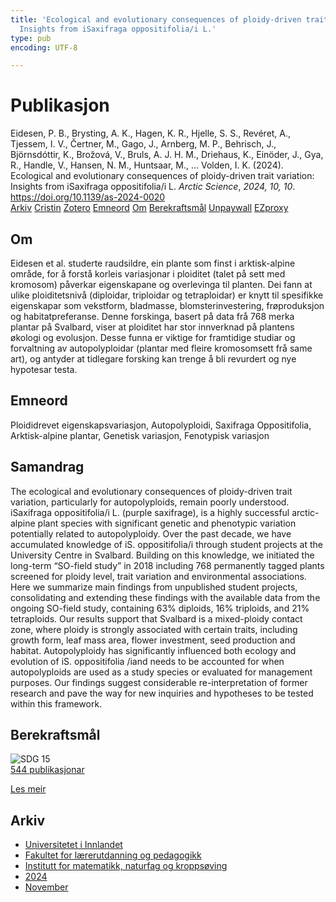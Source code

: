 ```yaml
---
title: 'Ecological and evolutionary consequences of ploidy-driven trait variation:
  Insights from iSaxifraga oppositifolia/i L.'
type: pub
encoding: UTF-8

---
```

<h1>Publikasjon</h1>
<article id="csl-bib-container-TGG2VBLV" class="csl-bib-container">
  <div class="csl-bib-body"> <div class="csl-entry">Eidesen, P. B., Brysting, A. K., Hagen, K. R., Hjelle, S. S., Revéret, A., Tjessem, I. V., Čertner, M., Gago, J., Arnberg, M. P., Behrisch, J., Björnsdóttir, K., Brožová, V., Bruls, A. J. H. M., Driehaus, K., Einöder, J., Gya, R., Handle, V., Hansen, N. M., Huntsaar, M., … Volden, I. K. (2024). Ecological and evolutionary consequences of ploidy-driven trait variation: Insights from iSaxifraga oppositifolia/i L. <i>Arctic Science</i>, <i>2024, 10, 10</i>. <a href="https://doi.org/10.1139/as-2024-0020">https://doi.org/10.1139/as-2024-0020</a></div> </div>
  <div class="csl-bib-buttons">
    <a href="#taxonomy-article-TGG2VBLV" alt="archive" class="csl-bib-button">Arkiv</a>
    <a href="https://app.cristin.no/results/show.jsf?id=2320517" alt="Cristin" class="csl-bib-button">Cristin</a>
    <a href="http://zotero.org/groups/5881554/items/TGG2VBLV" alt="Zotero" class="csl-bib-button">Zotero</a>
    <a href="#keywords-article-TGG2VBLV" alt="keywords" class="csl-bib-button">Emneord</a>
    <a href="#about-article-TGG2VBLV" alt="about_pub" class="csl-bib-button">Om</a>
    <a href="#sdg-article-TGG2VBLV" alt="sdg" class="csl-bib-button">Berekraftsmål</a>
    <a href="https://doi.org/10.1139/as-2024-0020" alt="Unpaywall" class="csl-bib-button">Unpaywall</a>
    <a href="https://doi.org/10.1139/as-2024-0020" alt="EZproxy" class="csl-bib-button">EZproxy</a>
  </div>
  <div id="csl-bib-meta-container-TGG2VBLV"></div>
</article>
<div id="csl-bib-meta-TGG2VBLV" class="csl-bib-meta">
  <article id="about-article-TGG2VBLV" class="about_pub-article">
    <h1>Om</h1>
    Eidesen et al. studerte raudsildre, ein plante som finst i arktisk-alpine område, for å forstå korleis variasjonar i ploiditet (talet på sett med kromosom) påverkar eigenskapane og overlevinga til planten. Dei fann at ulike ploiditetsnivå (diploidar, triploidar og tetraploidar) er knytt til spesifikke eigenskapar som vekstform, bladmasse, blomsterinvestering, frøproduksjon og habitatpreferanse. Denne forskinga, basert på data frå 768 merka plantar på Svalbard, viser at ploiditet har stor innverknad på plantens økologi og evolusjon. Desse funna er viktige for framtidige studiar og forvaltning av autopolyploidar (plantar med fleire kromosomsett frå same art), og antyder at tidlegare forsking kan trenge å bli revurdert og nye hypotesar testa.
  </article>
  <article id="keywords-article-TGG2VBLV" class="keywords-article">
    <h1>Emneord</h1>
    Ploididrevet eigenskapsvariasjon, Autopolyploidi, Saxifraga Oppositifolia, Arktisk-alpine plantar, Genetisk variasjon, Fenotypisk variasjon
  </article>
  <article id="abstract-article-TGG2VBLV" class="abstract-article">
    <h1>Samandrag</h1>
    The ecological and evolutionary consequences of ploidy-driven trait variation, particularly for autopolyploids, remain poorly understood. iSaxifraga oppositifolia/i L. (purple saxifrage), is a highly successful arctic-alpine plant species with significant genetic and phenotypic variation potentially related to autopolyploidy. Over the past decade, we have accumulated knowledge of iS. oppositifolia/i through student projects at the University Centre in Svalbard. Building on this knowledge, we initiated the long-term “SO-field study” in 2018 including 768 permanently tagged plants screened for ploidy level, trait variation and environmental associations. Here we summarize main findings from unpublished student projects, consolidating and extending these findings with the available data from the ongoing SO-field study, containing 63% diploids, 16% triploids, and 21% tetraploids. Our results support that Svalbard is a mixed-ploidy contact zone, where ploidy is strongly associated with certain traits, including growth form, leaf mass area, flower investment, seed production and habitat. Autopolyploidy has significantly influenced both ecology and evolution of iS. oppositifolia /iand needs to be accounted for when autopolyploids are used as a study species or evaluated for management purposes. Our findings suggest considerable re-interpretation of former research and pave the way for new inquiries and hypotheses to be tested within this framework.
  </article>
  <article id="sdg-article-TGG2VBLV" class="sdg-article">
    <h1>Berekraftsmål</h1>
    <div class="sdg-container"><div id="sdg15" class="sdg">
        <img src="{{< params subfolder >}}images/sdg/sdg15_nn.png" class="image" alt="SDG 15">
        <div class="sdg-overlay">
          <a href="{{< params subfolder >}}nn/archive/?sdg=15#archive" class="sdg-publication-count"><span>544</span> publikasjonar</a>
          <p><a href="https://fn.no/om-fn/fns-baerekraftsmaal/livet-paa-land?lang=nno-NO" class="sdg-read-more">Les meir</a></p>
        </div>
      </div></div>
  </article>
  <article id="taxonomy-article-TGG2VBLV" class="taxonomy-article">
    <h1>Arkiv</h1>
    <ul>
      <li><a href="{{< params subfolder >}}nn/archive/?key=3DCRN523">Universitetet i Innlandet</a></li>
      <li><a href="{{< params subfolder >}}nn/archive/?key=WYNZA47F">Fakultet for lærerutdanning og pedagogikk</a></li>
      <li><a href="{{< params subfolder >}}nn/archive/?key=LLA4BC9U">Institutt for matematikk, naturfag og kroppsøving</a></li>
      <li><a href="{{< params subfolder >}}nn/archive/?key=HSQ2I35R">2024</a></li>
      <li><a href="{{< params subfolder >}}nn/archive/?key=GW8KZRZG">November</a></li>
    </ul>
  </article>
</div>
